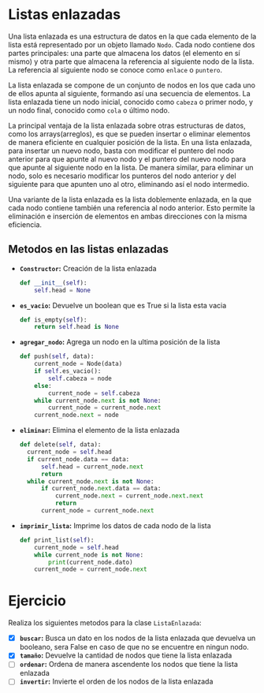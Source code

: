 # Listas enlazadas

Una lista enlazada es una estructura de datos en la que cada elemento de la lista está representado por un objeto llamado `Nodo`. Cada nodo contiene dos partes principales: una parte que almacena los datos (el elemento en sí mismo) y otra parte que almacena la referencia al siguiente nodo de la lista. La referencia al siguiente nodo se conoce como `enlace` o `puntero`.

La lista enlazada se compone de un conjunto de nodos en los que cada uno de ellos apunta al siguiente, formando así una secuencia de elementos. La lista enlazada tiene un nodo inicial, conocido como `cabeza` o primer nodo, y un nodo final, conocido como `cola` o último nodo.

La principal ventaja de la lista enlazada sobre otras estructuras de datos, como los arrays(arreglos), es que se pueden insertar o eliminar elementos de manera eficiente en cualquier posición de la lista. En una lista enlazada, para insertar un nuevo nodo, basta con modificar el puntero del nodo anterior para que apunte al nuevo nodo y el puntero del nuevo nodo para que apunte al siguiente nodo en la lista. De manera similar, para eliminar un nodo, solo es necesario modificar los punteros del nodo anterior y del siguiente para que apunten uno al otro, eliminando así el nodo intermedio.

Una variante de la lista enlazada es la lista doblemente enlazada, en la que cada nodo contiene también una referencia al nodo anterior. Esto permite la eliminación e inserción de elementos en ambas direcciones con la misma eficiencia.

## Metodos en las listas enlazadas

- **`Constructor`:** Creación de la lista enlazada
    ```py
    def __init__(self):
        self.head = None
    ```
- **`es_vacio`:** Devuelve un boolean que es True si la lista esta vacia
    ```py
    def is_empty(self):
        return self.head is None
    ```
- **`agregar_nodo`:** Agrega un nodo en la ultima posición de la lista
    ```py
    def push(self, data):
        current_node = Node(data)
        if self.es_vacio():
            self.cabeza = node
        else:
            current_node = self.cabeza
        while current_node.next is not None:
            current_node = current_node.next
        current_node.next = node
    ```
- **`eliminar`:** Elimina el elemento de la lista enlazada
    ```py
    def delete(self, data):
      current_node = self.head
      if current_node.data == data:
          self.head = current_node.next
          return
      while current_node.next is not None:
          if current_node.next.data == data:
              current_node.next = current_node.next.next
              return
          current_node = current_node.next
    ```
- **`imprimir_lista`:** Imprime los datos de cada nodo de la lista
    ```py
    def print_list(self):
        current_node = self.head
        while current_node is not None:
            print(current_node.dato)
        current_node = current_node.next
    ```

# Ejercicio

Realiza los siguientes metodos para la clase `ListaEnlazada`:
- [x] **`buscar`:** Busca un dato en los nodos de la lista enlazada que devuelva un booleano, sera False en caso de que no se encuentre en ningun nodo.
- [x] **`tamaño`:** Devuelve la cantidad de nodos que tiene la lista enlazada
- [ ] **`ordenar`:** Ordena de manera ascendente los nodos que tiene la lista enlazada
- [ ] **`invertir`:** Invierte el orden de los nodos de la lista enlazada
